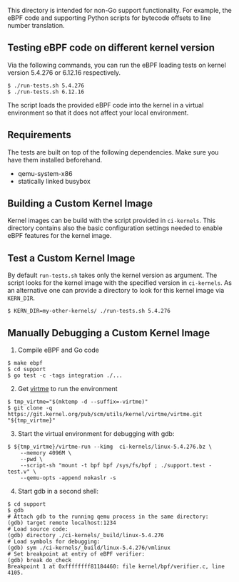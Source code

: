 This directory is intended for non-Go support functionality. For example, the
eBPF code and supporting Python scripts for bytecode offsets to line number
translation.

## Testing eBPF code on different kernel version
Via the following commands, you can run the eBPF loading tests on kernel version
5.4.276 or 6.12.16 respectively.
```
$ ./run-tests.sh 5.4.276
$ ./run-tests.sh 6.12.16
```
The script loads the provided eBPF code into the kernel in a virtual environment so that it does not affect your local environment.

## Requirements
The tests are built on top of the following dependencies. Make sure you have them installed beforehand.

 * qemu-system-x86
 * statically linked busybox

 ## Building a Custom Kernel Image
 Kernel images can be build with the script provided in `ci-kernels`. This directory contains also the basic configuration settings needed to enable eBPF features for the kernel image.

 ## Test a Custom Kernel Image
 By default `run-tests.sh` takes only the kernel version as argument. The script looks for the kernel image with the specified version in `ci-kernels`. As an alternative one can provide a directory to look for this kernel image via `KERN_DIR`.
 ```
 $ KERN_DIR=my-other-kernels/ ./run-tests.sh 5.4.276
 ```

 ## Manually Debugging a Custom Kernel Image
1. Compile eBPF and Go code
```
$ make ebpf
$ cd support
$ go test -c -tags integration ./...
```
2. Get [virtme](https://git.kernel.org/pub/scm/utils/kernel/virtme/virtme.git/) to run the environment
```
$ tmp_virtme="$(mktemp -d --suffix=-virtme)"
$ git clone -q https://git.kernel.org/pub/scm/utils/kernel/virtme/virtme.git "${tmp_virtme}"
```
3. Start the virtual environment for debugging with gdb:
```
$ ${tmp_virtme}/virtme-run --kimg  ci-kernels/linux-5.4.276.bz \
    --memory 4096M \
    --pwd \
    --script-sh "mount -t bpf bpf /sys/fs/bpf ; ./support.test -test.v" \
    --qemu-opts -append nokaslr -s
```
4. Start gdb in a second shell:
```
$ cd support
$ gdb
# Attach gdb to the running qemu process in the same directory:
(gdb) target remote localhost:1234
# Load source code:
(gdb) directory ./ci-kernels/_build/linux-5.4.276
# Load symbols for debugging:
(gdb) sym ./ci-kernels/_build/linux-5.4.276/vmlinux
# Set breakpoint at entry of eBPF verifier:
(gdb) break do_check
Breakpoint 1 at 0xffffffff81184460: file kernel/bpf/verifier.c, line 4105.
```
